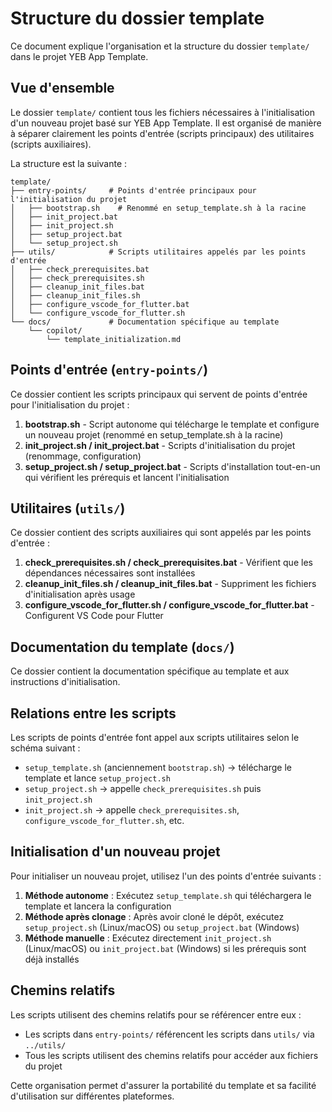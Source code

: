 # Structure du dossier template

Ce document explique l'organisation et la structure du dossier `template/` dans le projet YEB App Template.

## Vue d'ensemble

Le dossier `template/` contient tous les fichiers nécessaires à l'initialisation d'un nouveau projet basé sur YEB App Template. Il est organisé de manière à séparer clairement les points d'entrée (scripts principaux) des utilitaires (scripts auxiliaires).

La structure est la suivante :

```plaintext
template/
├── entry-points/     # Points d'entrée principaux pour l'initialisation du projet
│   ├── bootstrap.sh    # Renommé en setup_template.sh à la racine
│   ├── init_project.bat
│   ├── init_project.sh
│   ├── setup_project.bat
│   └── setup_project.sh
├── utils/            # Scripts utilitaires appelés par les points d'entrée
│   ├── check_prerequisites.bat
│   ├── check_prerequisites.sh
│   ├── cleanup_init_files.bat
│   ├── cleanup_init_files.sh
│   ├── configure_vscode_for_flutter.bat
│   └── configure_vscode_for_flutter.sh
└── docs/             # Documentation spécifique au template
    └── copilot/
        └── template_initialization.md
```

## Points d'entrée (`entry-points/`)

Ce dossier contient les scripts principaux qui servent de points d'entrée pour l'initialisation du projet :

1. **bootstrap.sh** - Script autonome qui télécharge le template et configure un nouveau projet (renommé en setup_template.sh à la racine)
2. **init_project.sh / init_project.bat** - Scripts d'initialisation du projet (renommage, configuration)
3. **setup_project.sh / setup_project.bat** - Scripts d'installation tout-en-un qui vérifient les prérequis et lancent l'initialisation

## Utilitaires (`utils/`)

Ce dossier contient des scripts auxiliaires qui sont appelés par les points d'entrée :

1. **check_prerequisites.sh / check_prerequisites.bat** - Vérifient que les dépendances nécessaires sont installées
2. **cleanup_init_files.sh / cleanup_init_files.bat** - Suppriment les fichiers d'initialisation après usage
3. **configure_vscode_for_flutter.sh / configure_vscode_for_flutter.bat** - Configurent VS Code pour Flutter

## Documentation du template (`docs/`)

Ce dossier contient la documentation spécifique au template et aux instructions d'initialisation.

## Relations entre les scripts

Les scripts de points d'entrée font appel aux scripts utilitaires selon le schéma suivant :

- `setup_template.sh` (anciennement `bootstrap.sh`) → télécharge le template et lance `setup_project.sh`
- `setup_project.sh` → appelle `check_prerequisites.sh` puis `init_project.sh`
- `init_project.sh` → appelle `check_prerequisites.sh`, `configure_vscode_for_flutter.sh`, etc.

## Initialisation d'un nouveau projet

Pour initialiser un nouveau projet, utilisez l'un des points d'entrée suivants :

1. **Méthode autonome** : Exécutez `setup_template.sh` qui téléchargera le template et lancera la configuration
2. **Méthode après clonage** : Après avoir cloné le dépôt, exécutez `setup_project.sh` (Linux/macOS) ou `setup_project.bat` (Windows)
3. **Méthode manuelle** : Exécutez directement `init_project.sh` (Linux/macOS) ou `init_project.bat` (Windows) si les prérequis sont déjà installés

## Chemins relatifs

Les scripts utilisent des chemins relatifs pour se référencer entre eux :

- Les scripts dans `entry-points/` référencent les scripts dans `utils/` via `../utils/`
- Tous les scripts utilisent des chemins relatifs pour accéder aux fichiers du projet

Cette organisation permet d'assurer la portabilité du template et sa facilité d'utilisation sur différentes plateformes.
